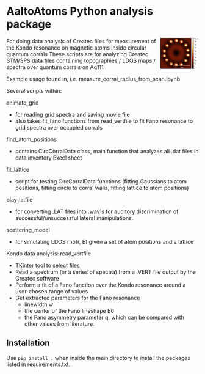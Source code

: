 # AaltoAtoms Python analysis package
<img src="https://github.com/abekipnis/Atoms/blob/main/logo.png" alt="drawing" style="width:100px;" align="right"/>
For doing data analysis of Createc files for measurement of the Kondo resonance on magnetic atoms inside circular quantum corrals
These scripts are for analyzing Createc STM/SPS data files containing topographies / LDOS maps / spectra over quantum corrals on Ag111

Example usage found in, i.e. measure_corral_radius_from_scan.ipynb

Several scripts within:

animate_grid
- for reading grid spectra and saving movie file
- also takes fit_fano functions from read_vertfile to fit Fano resonance to grid spectra over occupied corrals

find_atom_positions
- contains CircCorralData class, main function that analyzes all .dat files in data inventory Excel sheet

fit_lattice
- script for testing CircCorralData functions (fitting Gaussians to atom positions, fitting circle to corral walls, fitting lattice to atom positions)

play_latfile
- for converting .LAT files into .wav's for auditory discrimination of successful/unsuccessful lateral manipulations.

scattering_model
- for simulating LDOS rho(r, E) given a set of atom positions and a lattice

Kondo data analysis:
read_vertfile
- TKinter tool to select files
- Read a spectrum (or a series of spectra) from a .VERT file output by the Createc software
- Perform a fit of a Fano function over the Kondo resonance around a user-chosen range of values
- Get extracted parameters for the Fano resonance
    - linewidth w
    - the center of the Fano lineshape E0
    - the Fano asymmetry parameter q, which can be compared with other values from literature.

## Installation
Use `pip install .` when inside the main directory to install the packages listed in requirements.txt.
